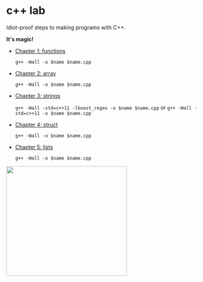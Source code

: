 c++ lab
=======
Idiot-proof steps to making programs with C++.

**It's magic!**
* [Chapter 1: functions](https://github.com/fastpoke/cpp_lab/tree/master/Chapter%201)

    ```g++ -Wall -o $name $name.cpp```

* [Chapter 2: array](https://github.com/fastpoke/cpp_lab/tree/master/Chapter%202)

    ```g++ -Wall -o $name $name.cpp```

* [Chapter 3: strings](https://github.com/fastpoke/cpp_lab/tree/master/Chapter%203)

    ```g++ -Wall -std=c++11 -lboost_regex -o $name $name.cpp``` or ```g++ -Wall -std=c++11 -o $name $name.cpp```

* [Chapter 4: struct](https://github.com/fastpoke/cpp_lab/tree/master/Chapter%204)

    ```g++ -Wall -o $name $name.cpp```

* [Chapter 5: lists](https://github.com/fastpoke/cpp_lab/tree/master/Chapter%205)

    ```g++ -Wall -o $name $name.cpp```


<img src="https://raw.github.com/fastpoke/image_uploader/master/img/0d4affd546d42fb2b0ba1d1df9176f56.jpg" width="318" height="289">
